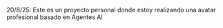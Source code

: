20/8/25: Este es un proyecto personal donde estoy realizando una avatar profesional basado en Agentes AI
